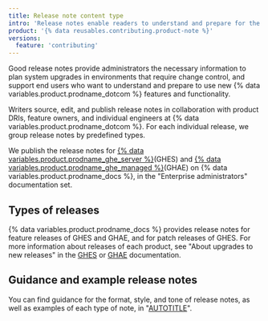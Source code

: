 ```yaml
---
title: Release note content type
intro: 'Release notes enable readers to understand and prepare for the user-facing changes in each release of {% data variables.product.prodname_dotcom %}''s versioned enterprise products.'
product: '{% data reusables.contributing.product-note %}'
versions:
  feature: 'contributing'
---
```


Good release notes provide administrators the necessary information to plan system upgrades in environments that require change control, and support end users who want to understand and prepare to use new {% data variables.product.prodname_dotcom %} features and functionality.

Writers source, edit, and publish release notes in collaboration with product DRIs, feature owners, and individual engineers at {% data variables.product.prodname_dotcom %}. For each individual release, we group release notes by predefined types.

We publish the release notes for [{% data variables.product.prodname_ghe_server %}](/enterprise-server@latest/admin/release-notes)(GHES) and [{% data variables.product.prodname_ghe_managed %}](/github-ae@latest/admin/release-notes)(GHAE) on {% data variables.product.prodname_docs %}, in the "Enterprise administrators" documentation set.

## Types of releases

{% data variables.product.prodname_docs %} provides release notes for feature releases of GHES and GHAE, and for patch releases of GHES. For more information about releases of each product, see "About upgrades to new releases" in the [GHES](/enterprise-server@latest/admin/overview/about-upgrades-to-new-releases) or [GHAE](/github-ae@latest/admin/overview/about-upgrades-to-new-releases) documentation.

## Guidance and example release notes

You can find guidance for the format, style, and tone of release notes, as well as examples of each type of note, in "[AUTOTITLE](/contributing/style-guide-and-content-model/style-guide)".
